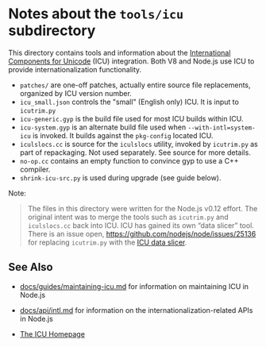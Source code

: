 # Notes about the `tools/icu` subdirectory

This directory contains tools and information about the
[International Components for Unicode][ICU] (ICU) integration.
Both V8 and Node.js use ICU to provide internationalization functionality.

* `patches/` are one-off patches, actually entire source file replacements,
  organized by ICU version number.
* `icu_small.json` controls the "small" (English only) ICU. It is input to
  `icutrim.py`
* `icu-generic.gyp` is the build file used for most ICU builds within ICU.
  <!-- have fun -->
* `icu-system.gyp` is an alternate build file used when `--with-intl=system-icu`
  is invoked. It builds against the `pkg-config` located ICU.
* `iculslocs.cc` is source for the `iculslocs` utility, invoked by `icutrim.py`
  as part of repackaging. Not used separately. See source for more details.
* `no-op.cc` contains an empty function to convince gyp to use a C++ compiler.
* `shrink-icu-src.py` is used during upgrade (see guide below).

Note:

> The files in this directory were written for the Node.js v0.12 effort.
> The original intent was to merge the tools such as `icutrim.py` and `iculslocs.cc`
> back into ICU. ICU has gained its own “data slicer” tool.
> There is an issue open, <https://github.com/nodejs/node/issues/25136>
> for replacing `icutrim.py` with the [ICU data slicer][].

## See Also

* [docs/guides/maintaining-icu.md](../../doc/contributing/maintaining-icu.md)
  for information on maintaining ICU in Node.js

* [docs/api/intl.md](../../doc/api/intl.md) for information on the
  internationalization-related APIs in Node.js

* [The ICU Homepage][ICU]

[ICU]: http://icu-project.org
[ICU data slicer]: https://github.com/unicode-org/icu/blob/HEAD/docs/userguide/icu_data/buildtool.md
